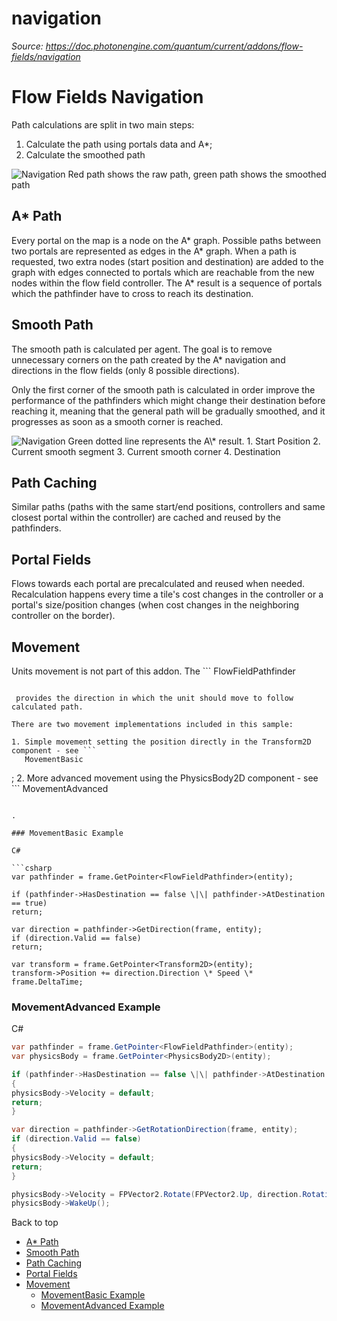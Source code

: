 # navigation

_Source: https://doc.photonengine.com/quantum/current/addons/flow-fields/navigation_

# Flow Fields Navigation

Path calculations are split in two main steps:

1. Calculate the path using portals data and A\*;
2. Calculate the smoothed path

![Navigation](/docs/img/quantum/v2/addons/flow-fields/navigation-1.png)
Red path shows the raw path, green path shows the smoothed path
## A\* Path

Every portal on the map is a node on the A\* graph. Possible paths between two portals are represented as edges in the A\* graph. When a path is requested, two extra nodes (start position and destination) are added to the graph with edges connected to portals which are reachable from the new nodes within the flow field controller. The A\* result is a sequence of portals which the pathfinder have to cross to reach its destination.

## Smooth Path

The smooth path is calculated per agent. The goal is to remove unnecessary corners on the path created by the A\* navigation and directions in the flow fields (only 8 possible directions).

Only the first corner of the smooth path is calculated in order improve the performance of the pathfinders which might change their destination before reaching it, meaning that the general path will be gradually smoothed, and it progresses as soon as a smooth corner is reached.

![Navigation](/docs/img/quantum/v2/addons/flow-fields/navigation-2.png)
Green dotted line represents the A\\\* result. 1. Start Position 2. Current smooth segment 3. Current smooth corner 4. Destination
## Path Caching

Similar paths (paths with the same start/end positions, controllers and same closest portal within the controller) are cached and reused by the pathfinders.

## Portal Fields

Flows towards each portal are precalculated and reused when needed. Recalculation happens every time a tile's cost changes in the controller or a portal's size/position changes (when cost changes in the neighboring controller on the border).

## Movement

Units movement is not part of this addon. The ```
FlowFieldPathfinder
```

 provides the direction in which the unit should move to follow calculated path.

There are two movement implementations included in this sample:

1. Simple movement setting the position directly in the Transform2D component - see ```
   MovementBasic
   ```

   ;
2. More advanced movement using the PhysicsBody2D component - see ```
   MovementAdvanced
   ```

   .

### MovementBasic Example

C#

```csharp
var pathfinder = frame.GetPointer<FlowFieldPathfinder>(entity);

if (pathfinder->HasDestination == false \|\| pathfinder->AtDestination == true)
return;

var direction = pathfinder->GetDirection(frame, entity);
if (direction.Valid == false)
return;

var transform = frame.GetPointer<Transform2D>(entity);
transform->Position += direction.Direction \* Speed \* frame.DeltaTime;

```

### MovementAdvanced Example

C#

```csharp
var pathfinder = frame.GetPointer<FlowFieldPathfinder>(entity);
var physicsBody = frame.GetPointer<PhysicsBody2D>(entity);

if (pathfinder->HasDestination == false \|\| pathfinder->AtDestination == true)
{
physicsBody->Velocity = default;
return;
}

var direction = pathfinder->GetRotationDirection(frame, entity);
if (direction.Valid == false)
{
physicsBody->Velocity = default;
return;
}

physicsBody->Velocity = FPVector2.Rotate(FPVector2.Up, direction.Rotation) \* Speed;
physicsBody->WakeUp();

```

Back to top

- [A\* Path](#a-path)
- [Smooth Path](#smooth-path)
- [Path Caching](#path-caching)
- [Portal Fields](#portal-fields)
- [Movement](#movement)
  - [MovementBasic Example](#movementbasic-example)
  - [MovementAdvanced Example](#movementadvanced-example)